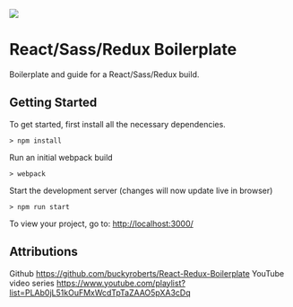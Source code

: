 ![](http://i.imgur.com/DUiL9yn.png)

# React/Sass/Redux Boilerplate

Boilerplate and guide for a React/Sass/Redux build.

## Getting Started

To get started, first install all the necessary dependencies.
```
> npm install
```

Run an initial webpack build
```
> webpack
```

Start the development server (changes will now update live in browser)
```
> npm run start
```

To view your project, go to: [http://localhost:3000/](http://localhost:3000/)

## Attributions

Github https://github.com/buckyroberts/React-Redux-Boilerplate
YouTube video series https://www.youtube.com/playlist?list=PLAb0jL51kOuFMxWcdTpTaZAAO5pXA3cDq
